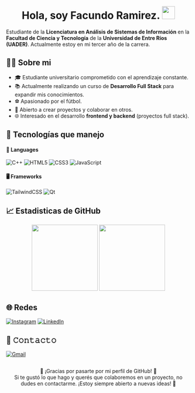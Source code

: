 <h1 align="center">Hola, soy Facundo Ramirez. <img src="https://media.giphy.com/media/hvRJCLFzcasrR4ia7z/giphy.gif" width="35"></h1>

Estudiante de la **Licenciatura en Análisis de Sistemas de Información** en la **Facultad de Ciencia y Tecnología** de la **Universidad de Entre Ríos (UADER)**. Actualmente estoy en mi tercer año de la carrera.


## 👨‍💻 Sobre mi
- 🎓 Estudiante universitario comprometido con el aprendizaje constante.</li>
- 📚 Actualmente realizando un curso de <strong>Desarrollo Full Stack</strong> para expandir mis conocimientos.</li>
- ⚽ Apasionado por el fútbol.</li>
- 🤝 Abierto a crear proyectos y colaborar en otros.</li>
- 🌐 Interesado en el desarrollo <strong>frontend y backend</strong> (proyectos full stack).</li>


## 🚀 Tecnologías que manejo

#### 🔧 Languages
![C++](https://img.shields.io/badge/c++-%2300599C.svg?style=for-the-badge&logo=c%2B%2B&logoColor=white)
![HTML5](https://img.shields.io/badge/html5-%23E34F26.svg?style=for-the-badge&logo=html5&logoColor=white)
![CSS3](https://img.shields.io/badge/css3-%231572B6.svg?style=for-the-badge&logo=css3&logoColor=white)
![JavaScript](https://img.shields.io/badge/JavaScript-%23323330.svg?style=for-the-badge&logo=javascript&logoColor=F7DF1E)

#### 🖥️ Frameworks
![TailwindCSS](https://img.shields.io/badge/TailwindCSS-%2338B2AC.svg?style=for-the-badge&logo=tailwind-css&logoColor=white)
![Qt](https://img.shields.io/badge/Qt-%2341CD52.svg?style=for-the-badge&logo=qt&logoColor=white)


## 📈 Estadisticas de GitHub

<p align="center">
    <img height="180em" src="https://github-readme-stats.vercel.app/api?username=facuuurz&show_icons=true&theme=tokyonight&include_all_commits=true&count_private=true&hide_border=true"/>
    <img height="180em" src="https://github-readme-stats.vercel.app/api/top-langs/?username=facuuurz&layout=compact&langs_count=8&theme=tokyonight&hide_border=true"/>
</p>



## 🌐 Redes

[![Instagram](https://img.shields.io/badge/Instagram-E4405F?style=for-the-badge&logo=instagram&logoColor=white)](https://www.instagram.com/facuurz?igsh=N3ZqdnNqZTIxeDE5&utm_source=qr)
[![LinkedIn](https://img.shields.io/badge/LinkedIn-0077B5?style=for-the-badge&logo=linkedin&logoColor=white)](https://www.linkedin.com/in/facundo-ramirez-795a52296?utm_source=share&utm_campaign=share_via&utm_content=profile&utm_medium=ios_app)

## 📨 𝙲𝚘𝚗𝚝𝚊𝚌𝚝𝚘

[![Gmail](https://img.shields.io/badge/Gmail-D14836?style=for-the-badge&logo=gmail&logoColor=white)](mailto:facundorz2003@gmail.com)

##
<p align="center">
  🙌 ¡Gracias por pasarte por mi perfil de GitHub! 🙌<br>
  Si te gustó lo que hago y querés que colaboremos en un proyecto,
  no dudes en contactarme. ¡Estoy siempre abierto a nuevas ideas! 🚀
</p>






